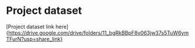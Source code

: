 # Project dataset


[Project dataset link here]{https://drive.google.com/drive/folders/11_bgRkBBpF8v063jw37s5TuW6ymTFurN?usp=share_link}

